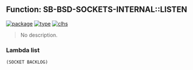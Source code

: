## Function: SB-BSD-SOCKETS-INTERNAL::LISTEN
[![package](https://img.shields.io/badge/Package-SB--BSD--SOCKETS--INTERNAL-5f9ea0.svg?style=social&colorA=999999)](../) [![type](https://img.shields.io/badge/Type-Function-5f9ea0.svg?style=social&colorA=999999)](../#function) [![clhs](https://img.shields.io/badge/CLHS-LISTEN-5f9ea0.svg?style=social&colorA=999999)](http://www.lispworks.com/documentation/HyperSpec/Body/f_listen.htm) 

> No description.

### Lambda list
```
(SOCKET BACKLOG)
```

